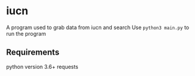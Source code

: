 # iucn

A program used to grab data from iucn and search
Use `python3 main.py` to run the program

## Requirements

python version 3.6+
requests
